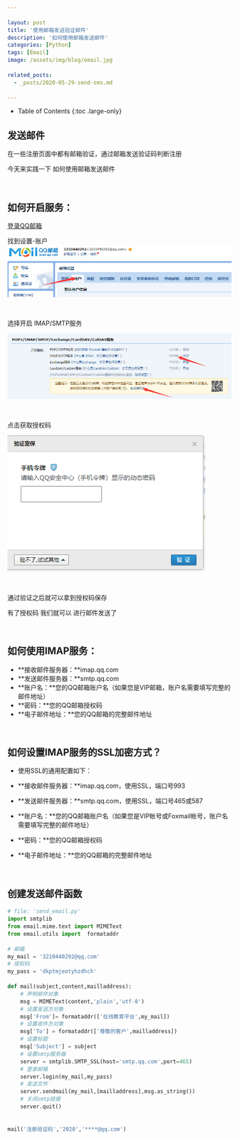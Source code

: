 ```yaml
---

layout: post
title: '使用邮箱发送验证邮件'
description: '如何使用邮箱发送邮件'
categories: [Python]
tags: [Email]
image: /assets/img/blog/email.jpg

related_posts:
  - _posts/2020-05-29-send-sms.md

---
```


- Table of Contents
{:toc .large-only}

## 发送邮件

在一些注册页面中都有邮箱验证，通过邮箱发送验证码判断注册

今天来实践一下 如何使用邮箱发送邮件

<br/>

## 如何开启服务：

[登录QQ邮箱](https://mail.qq.com/)

找到设置-账户![设置账户](/assets/img/send_mail/set_account.png)

<br/>

选择开启 IMAP/SMTP服务  

![开启服务](/assets/img/send_mail/start_serve.png)

<br/>

点击获取授权码  

![通过验证](/assets/img/send_mail/approved.png)

<br/>

通过验证之后就可以拿到授权码保存  

有了授权码 我们就可以 进行邮件发送了

<br/>

## 如何使用IMAP服务：

+ **接收邮件服务器：**imap.qq.com 
+ **发送邮件服务器：**smtp.qq.com
+ **账户名：**您的QQ邮箱账户名（如果您是VIP邮箱，账户名需要填写完整的邮件地址）
+ **密码：**您的QQ邮箱授权码
+ **电子邮件地址：**您的QQ邮箱的完整邮件地址

<br/>

## 如何设置IMAP服务的SSL加密方式？

+ 使用SSL的通用配置如下：

+ **接收邮件服务器：**imap.qq.com，使用SSL，端口号993

+ **发送邮件服务器：**smtp.qq.com，使用SSL，端口号465或587

+ **账户名：**您的QQ邮箱账户名（如果您是VIP帐号或Foxmail帐号，账户名需要填写完整的邮件地址）

+ **密码：**您的QQ邮箱授权码

+ **电子邮件地址：**您的QQ邮箱的完整邮件地址

 <br/>

## 创建发送邮件函数

```python
# file: 'send_email.py'
import smtplib
from email.mime.text import MIMEText
from email.utils import  formataddr

# 邮箱
my_mail = '3210440292@qq.com'
# 授权码
my_pass = 'dkptmjeotyhzdhch'

def mail(subject,content,mailladdress):
    # 声明邮件对象
    msg = MIMEText(content,'plain','utf-8')
    # 设置发送方对象
    msg['From']= formataddr(['在线教育平台',my_mail])
    # 设置收件方对象
    msg['To'] = formataddr(['尊敬的客户',mailladdress])
    # 设置标题
    msg['Subject'] = subject
    # 设置smtp服务器
    server = smtplib.SMTP_SSL(host='smtp.qq.com',port=465)
    # 登录邮箱
    server.login(my_mail,my_pass)
    # 发送文件
    server.sendmail(my_mail,[mailladdress],msg.as_string())
    # 关闭smtp链接
    server.quit()
    
    
mail('注册验证码','2020','****@qq.com')
```

